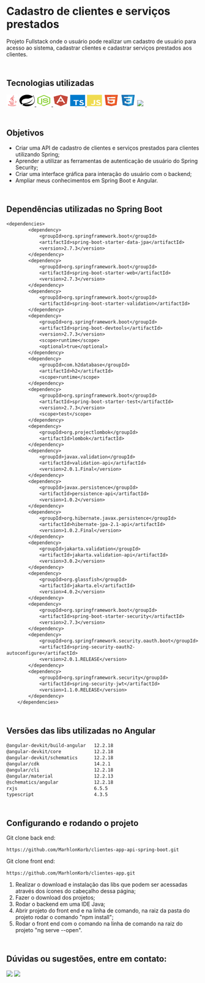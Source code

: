 

<h1>Cadastro de clientes e serviços prestados</h1>

Projeto Fullstack onde o usuário pode realizar um cadastro de usuário para acesso ao sistema, cadastrar clientes e cadastrar serviços prestados aos clientes. 

<h2><br>Tecnologias utilizadas</h2>

 <div>
     <a href="https://www.java.com/pt-BR/">
         <img height="30" src="https://raw.githubusercontent.com/devicons/devicon/master/icons/java/java-plain.svg"></a>
     <a href="https://spring.io/" >
     <img height="30" width="40" src="https://raw.githubusercontent.com/devicons/devicon/master/icons/spring/spring-plain.svg" target="_blank">
         <a href="https://nodejs.org/en/">
     <img height="30" width="40" src="https://raw.githubusercontent.com/devicons/devicon/master/icons/nodejs/nodejs-plain.svg" target="_blank">
             <a href="https://angular.io/" >
                 <img height="30" width="40"  src="https://raw.githubusercontent.com/devicons/devicon/master/icons/angularjs/angularjs-plain.svg" target="_blank"></a>
     <a href="https://www.typescriptlang.org/">
         <img height="30" width="40"   src="https://raw.githubusercontent.com/devicons/devicon/master/icons/typescript/typescript-plain.svg"> </a>
     <img height="30" width="40" src="https://raw.githubusercontent.com/devicons/devicon/master/icons/javascript/javascript-plain.svg" target="_blank">
     <img height="30" width="40" src="https://raw.githubusercontent.com/devicons/devicon/master/icons/html5/html5-original.svg" target="_blank">
         <img height="30" width="40" src="https://raw.githubusercontent.com/devicons/devicon/master/icons/css3/css3-original.svg" target="_blank">
     <a href="https://www.npmjs.com/" target="_blank"><img src="https://img.shields.io/badge/npm-FF0000?style=for-the-badge&logo=npm&logoColor=white" ></a>
</div>


<h2><br>Objetivos</h2>

- Criar uma API de cadastro de clientes e serviços prestados para clientes utilizando Spring;
- Aprender a utilizar as ferramentas de autenticação de usuário do Spring Security;
- Criar uma interface gráfica para interação do usuário com o backend;
- Ampliar meus conhecimentos em Spring Boot e Angular.

<h2><br>Dependências utilizadas no Spring Boot</h2>

```
<dependencies>
        <dependency>
            <groupId>org.springframework.boot</groupId>
            <artifactId>spring-boot-starter-data-jpa</artifactId>
            <version>2.7.3</version>
        </dependency>
        <dependency>
            <groupId>org.springframework.boot</groupId>
            <artifactId>spring-boot-starter-web</artifactId>
            <version>2.7.3</version>
        </dependency>
        <dependency>
            <groupId>org.springframework.boot</groupId>
            <artifactId>spring-boot-starter-validation</artifactId>
        </dependency>
        <dependency>
            <groupId>org.springframework.boot</groupId>
            <artifactId>spring-boot-devtools</artifactId>
            <version>2.7.3</version>
            <scope>runtime</scope>
            <optional>true</optional>
        </dependency>
        <dependency>
            <groupId>com.h2database</groupId>
            <artifactId>h2</artifactId>
            <scope>runtime</scope>
        </dependency>
        <dependency>
            <groupId>org.springframework.boot</groupId>
            <artifactId>spring-boot-starter-test</artifactId>
            <version>2.7.3</version>
            <scope>test</scope>
        </dependency>
        <dependency>
            <groupId>org.projectlombok</groupId>
            <artifactId>lombok</artifactId>
        </dependency>
        <dependency>
            <groupId>javax.validation</groupId>
            <artifactId>validation-api</artifactId>
            <version>2.0.1.Final</version>
        </dependency>
        <dependency>
            <groupId>javax.persistence</groupId>
            <artifactId>persistence-api</artifactId>
            <version>1.0.2</version>
        </dependency>
        <dependency>
            <groupId>org.hibernate.javax.persistence</groupId>
            <artifactId>hibernate-jpa-2.1-api</artifactId>
            <version>1.0.2.Final</version>
        </dependency>
        <dependency>
            <groupId>jakarta.validation</groupId>
            <artifactId>jakarta.validation-api</artifactId>
            <version>3.0.2</version>
        </dependency>
        <dependency>
            <groupId>org.glassfish</groupId>
            <artifactId>jakarta.el</artifactId>
            <version>4.0.2</version>
        </dependency>
        <dependency>
            <groupId>org.springframework.boot</groupId>
            <artifactId>spring-boot-starter-security</artifactId>
            <version>2.7.3</version>
        </dependency>
        <dependency>
            <groupId>org.springframework.security.oauth.boot</groupId>
            <artifactId>spring-security-oauth2-autoconfigure</artifactId>
            <version>2.0.1.RELEASE</version>
        </dependency>
        <dependency>
            <groupId>org.springframework.security</groupId>
            <artifactId>spring-security-jwt</artifactId>
            <version>1.1.0.RELEASE</version>
        </dependency>
    </dependencies>
```
<h2><br>Versões das libs utilizadas no Angular</h2>

```
@angular-devkit/build-angular   12.2.18
@angular-devkit/core            12.2.18
@angular-devkit/schematics      12.2.18
@angular/cdk                    14.2.1
@angular/cli                    12.2.18
@angular/material               12.2.13
@schematics/angular             12.2.18
rxjs                            6.5.5
typescript                      4.3.5
```

<h2><br>Configurando e rodando o projeto</h2>

Git clone back end:

```
https://github.com/MarhlonKorb/clientes-app-api-spring-boot.git
```

Git clone front end:

```
https://github.com/MarhlonKorb/clientes-app.git
```

1. Realizar o download e instalação das libs que podem ser acessadas através dos ícones do cabeçalho dessa página;
2. Fazer o download dos projetos;
3. Rodar o backend em uma IDE Java;
4. Abrir projeto do front end e na linha de comando, na raiz da pasta do projeto rodar o comando "npm install";
5. Rodar o front end com o comando na linha de comando na raiz do projeto "ng serve --open".

<h2><br>Dúvidas ou sugestões, entre em contato:</h2>

<a href="https://www.linkedin.com/in/marhlon-korb-de-oliveira-70282a78/" target="_blank"><img src="https://img.shields.io/badge/-LinkedIn-%230077B5?style=for-the-badge&logo=linkedin&logoColor=white" target="_blank"></a> <a href = "mailto:marhlonkorb@hotmail.com"><img src="https://img.shields.io/badge/-Gmail-%23333?style=for-the-badge&logo=gmail&logoColor=white" target="_blank"></a>

